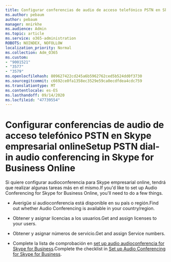 ```yaml
---
title: Configurar conferencias de audio de acceso telefónico PSTN en Skype empresarial online
ms.author: pebaum
author: pebaum
manager: mnirkhe
ms.audience: Admin
ms.topic: article
ms.service: o365-administration
ROBOTS: NOINDEX, NOFOLLOW
localization_priority: Normal
ms.collection: Adm_O365
ms.custom:
- "9001521"
- "3577"
- "3579"
ms.openlocfilehash: 809627422cd245a6b5962762ced5b524dd0f3730
ms.sourcegitcommit: c6692ce0fa1358ec3529e59ca0ecdfdea4cdc759
ms.translationtype: MT
ms.contentlocale: es-ES
ms.lasthandoff: 09/14/2020
ms.locfileid: "47739554"
---
```

# <a name="setup-pstn-dial-in-audio-conferencing-in-skype-for-business-online"></a><span data-ttu-id="e73aa-102">Configurar conferencias de audio de acceso telefónico PSTN en Skype empresarial online</span><span class="sxs-lookup"><span data-stu-id="e73aa-102">Setup PSTN dial-in audio conferencing in Skype for Business Online</span></span>

<span data-ttu-id="e73aa-103">Si quiere configurar audioconferencia para Skype empresarial online, tendrá que realizar algunas tareas más en el mismo.</span><span class="sxs-lookup"><span data-stu-id="e73aa-103">If you'd like to set up Audio Conferencing for Skype for Business Online, you'll need to do a few things.</span></span> 

- <span data-ttu-id="e73aa-104">Averigüe si audioconferencia está disponible en su país o región.</span><span class="sxs-lookup"><span data-stu-id="e73aa-104">Find out whether Audio Conferencing is available in your country/region.</span></span>

- <span data-ttu-id="e73aa-105">Obtener y asignar licencias a los usuarios.</span><span class="sxs-lookup"><span data-stu-id="e73aa-105">Get and assign licenses to your users.</span></span>

- <span data-ttu-id="e73aa-106">Obtener y asignar números de servicio.</span><span class="sxs-lookup"><span data-stu-id="e73aa-106">Get and assign Service numbers.</span></span>

- <span data-ttu-id="e73aa-107">Complete la lista de comprobación en [set up audio audioconferencia for Skype for Business](https://docs.microsoft.com/SkypeForBusiness/audio-conferencing-in-office-365/set-up-audio-conferencing).</span><span class="sxs-lookup"><span data-stu-id="e73aa-107">Complete the checklist in [Set up Audio Conferencing for Skype for Business](https://docs.microsoft.com/SkypeForBusiness/audio-conferencing-in-office-365/set-up-audio-conferencing).</span></span>
